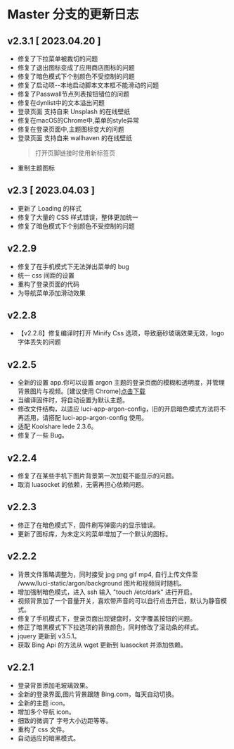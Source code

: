 # Master 分支的更新日志

## v2.3.1 [ 2023.04.20 ]

- 修复了下拉菜单被裁切的问题
- 修复了退出图标变成了应用商店图标的问题
- 修复了暗色模式下个别颜色不受控制的问题
- 修复了启动项--本地启动脚本文本框不能滑动的问题
- 修复了Passwall节点列表按钮错位的问题
- 修复在dynlist中的文本溢出问题
- 登录页面 支持自来 Unsplash 的在线壁纸
- 修复在macOS的Chrome中,菜单的style异常
- 修复在登录页面中,主题图标变大的问题
- 登录页面 支持自来 wallhaven 的在线壁纸
  > 打开页脚链接时使用新标签页
- 重制主题图标

## v2.3 [ 2023.04.03 ]

- 更新了 Loading 的样式
- 修复了大量的 CSS 样式错误，整体更加统一
- 修复了暗色模式下个别颜色不受控制的问题

## v2.2.9

- 修复了在手机模式下无法弹出菜单的 bug
- 统一 css 间距的设置
- 重构了登录页面的代码
- 为导航菜单添加滑动效果

## v2.2.8

- 【v2.2.8】修复编译时打开 Minify Css 选项，导致磨砂玻璃效果无效，logo 字体丢失的问题

## v2.2.5

- 全新的设置 app.你可以设置 argon 主题的登录页面的模糊和透明度，并管理背景图片与视频。[建议使用 Chrome][点击下载](https://github.com/jerrykuku/luci-app-argon-config/releases/download/v0.8-beta/luci-app-argon-config_0.8-beta_all.ipk)
- 当编译固件时，将自动设置为默认主题。
- 修改文件结构，以适应 luci-app-argon-config，旧的开启暗色模式方法将不再适用，请搭配 luci-app-argon-config 使用。
- 适配 Koolshare lede 2.3.6。
- 修复了一些 Bug。

## v2.2.4

- 修复了在某些手机下图片背景第一次加载不能显示的问题。
- 取消 luasocket 的依赖，无需再担心依赖问题。

## v2.2.3

- 修正了在暗色模式下，固件刷写弹窗内的显示错误。
- 更新了图标库，为未定义的菜单增加了一个默认的图标。

## v2.2.2

- 背景文件策略调整为，同时接受 jpg png gif mp4, 自行上传文件至 /www/luci-static/argon/background 图片和视频同时随机。
- 增加强制暗色模式，进入 ssh 输入 "touch /etc/dark" 进行开启。
- 视频背景加了一个音量开关，喜欢带声音的可以自行点击开启，默认为静音模式。
- 修复了手机模式下，登录页面出现键盘时，文字覆盖按钮的问题。
- 修正了暗黑模式下下拉选项的背景颜色，同时修改了滚动条的样式。
- jquery 更新到 v3.5.1。
- 获取 Bing Api 的方法从 wget 更新到 luasocket 并添加依赖。

## v2.2.1

- 登录背景添加毛玻璃效果。
- 全新的登录界面,图片背景跟随 Bing.com，每天自动切换。
- 全新的主题 icon。
- 增加多个导航 icon。
- 细致的微调了 字号大小边距等等。
- 重构了 css 文件。
- 自动适应的暗黑模式。
